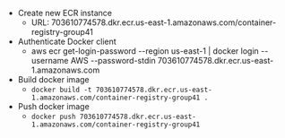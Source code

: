 - Create new ECR instance
    - URL: 703610774578.dkr.ecr.us-east-1.amazonaws.com/container-registry-group41
- Authenticate Docker client
    - aws ecr get-login-password --region us-east-1 | docker login --username AWS --password-stdin 703610774578.dkr.ecr.us-east-1.amazonaws.com
- Build docker image
    - `docker build -t 703610774578.dkr.ecr.us-east-1.amazonaws.com/container-registry-group41 .`
- Push docker image
    - `docker push 703610774578.dkr.ecr.us-east-1.amazonaws.com/container-registry-group41`